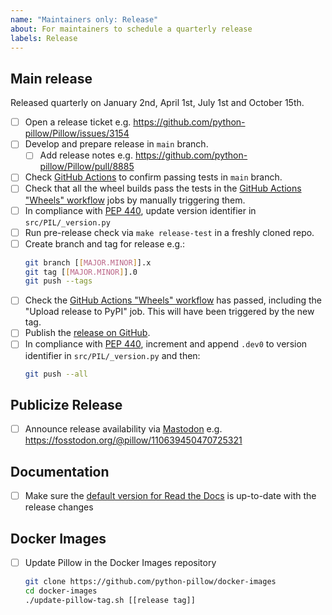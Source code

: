```yaml
---
name: "Maintainers only: Release"
about: For maintainers to schedule a quarterly release
labels: Release
---
```


## Main release

Released quarterly on January 2nd, April 1st, July 1st and October 15th.

* [ ] Open a release ticket e.g. https://github.com/python-pillow/Pillow/issues/3154
* [ ] Develop and prepare release in `main` branch.
  * [ ] Add release notes e.g. https://github.com/python-pillow/Pillow/pull/8885
* [ ] Check [GitHub Actions](https://github.com/python-pillow/Pillow/actions) to confirm passing tests in `main` branch.
* [ ] Check that all the wheel builds pass the tests in the [GitHub Actions "Wheels" workflow](https://github.com/python-pillow/Pillow/actions/workflows/wheels.yml) jobs by manually triggering them.
* [ ] In compliance with [PEP 440](https://peps.python.org/pep-0440/), update version identifier in `src/PIL/_version.py`
* [ ] Run pre-release check via `make release-test` in a freshly cloned repo.
* [ ] Create branch and tag for release e.g.:
  ```bash
  git branch [[MAJOR.MINOR]].x
  git tag [[MAJOR.MINOR]].0
  git push --tags
  ```
* [ ] Check the [GitHub Actions "Wheels" workflow](https://github.com/python-pillow/Pillow/actions/workflows/wheels.yml) has passed, including the "Upload release to PyPI" job. This will have been triggered by the new tag.
* [ ] Publish the [release on GitHub](https://github.com/python-pillow/Pillow/releases).
* [ ] In compliance with [PEP 440](https://peps.python.org/pep-0440/), increment and append `.dev0` to version identifier in `src/PIL/_version.py` and then:
  ```bash
  git push --all
   ```

## Publicize Release

* [ ] Announce release availability via [Mastodon](https://fosstodon.org/@pillow) e.g. https://fosstodon.org/@pillow/110639450470725321

## Documentation

* [ ] Make sure the [default version for Read the Docs](https://pillow.readthedocs.io/en/stable/) is up-to-date with the release changes

## Docker Images

* [ ] Update Pillow in the Docker Images repository
  ```bash
  git clone https://github.com/python-pillow/docker-images
  cd docker-images
  ./update-pillow-tag.sh [[release tag]]
  ```
